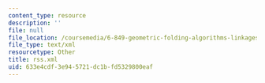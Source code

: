 ```yaml
---
content_type: resource
description: ''
file: null
file_location: /coursemedia/6-849-geometric-folding-algorithms-linkages-origami-polyhedra-fall-2012/633e4cdf3e945721dc1bfd5329800eaf_rss.xml
file_type: text/xml
resourcetype: Other
title: rss.xml
uid: 633e4cdf-3e94-5721-dc1b-fd5329800eaf
---
```

